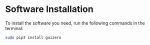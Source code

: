 # Software Installation

To install the software you need, run the following commands in the terminal:

```bash
sudo pip3 install guizero
```
